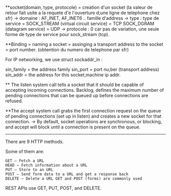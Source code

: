 **socket(domain, type, protocole) = creation d'un socket (la valeur de retour fait usite a la requete d'e l'ouverture d;une ligne de telephone chez sfr)
    -> domaine : AF_INET, AF_INET6 .. famille d'address
    -> type : type de service = SOCK_STREAM (virtual circuit service) = TCP  SOCK_DGRAM (datagram service) = UDP
    -> protocole : 0 car pas de variation, une seule forme de type de service pour sock_stream (tcp).

**Binding = naming a socket = assinging a transport address to the socket = port number. (obtention du numero de telephone par sfr)

For IP networking, we use struct sockaddr_in :

sin_family = the address family
sin_port = port nu;ber (transport address)
sin_addr = the address for this socket,machine ip addr. 

** The listen system call tells a socket that it should be capable of accepting incoming connections.
    Backlog, defines the maximum number of pending connections that can be queued up before connections are refused.

**The accept system call grabs the first connection request on the queue of pending connections (set up in listen) and creates a new socket for that connection.
-> By default, socket operations are synchronous, or blocking, and accept will block until a connection is present on the queue.

-----------------------------

There are 9 HTTP methods.

Some of them are:

    GET — Fetch a URL
    HEAD — Fetch information about a URL
    PUT — Store to an URL
    POST — Send form data to a URL and get a response back
    DELETE — Delete a URL GET and POST (forms) are commonly used

REST APIs use GET, PUT, POST, and DELETE.
